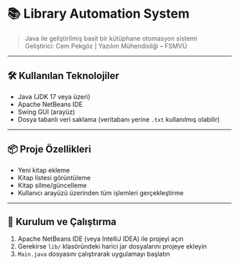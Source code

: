# 📚 Library Automation System

> Java ile geliştirilmiş basit bir kütüphane otomasyon sistemi  
> Geliştirici: Cem Pekgöz | Yazılım Mühendisliği – FSMVÜ

---

## 🛠️ Kullanılan Teknolojiler

- Java (JDK 17 veya üzeri)
- Apache NetBeans IDE
- Swing GUI (arayüz)
- Dosya tabanlı veri saklama (veritabanı yerine `.txt` kullanılmış olabilir)

---

## 📦 Proje Özellikleri

- Yeni kitap ekleme
- Kitap listesi görüntüleme
- Kitap silme/güncelleme
- Kullanıcı arayüzü üzerinden tüm işlemleri gerçekleştirme

---

## 🔧 Kurulum ve Çalıştırma

1. Apache NetBeans IDE (veya IntelliJ IDEA) ile projeyi açın  
2. Gerekirse `lib/` klasöründeki harici jar dosyalarını projeye ekleyin  
3. `Main.java` dosyasını çalıştırarak uygulamayı başlatın

